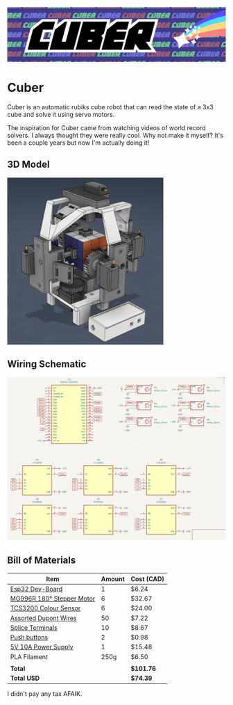 <img src="journal/Cuber Logo.png">

# Cuber
Cuber is an automatic rubiks cube robot that can read the state of a 3x3 cube and solve it using servo motors.

The inspiration for Cuber came from watching videos of world record solvers. I always thought they were really cool. Why not make it myself? It's been a couple years but now I'm actually doing it!

## 3D Model
<img src="journal/image (5).png" width="360">

## Wiring Schematic
<img src="journal/image (7).png">

## Bill of Materials
| Item                           | Amount | Cost (CAD) |
|--------------------------------|--------|------------|
| [Esp32 Dev-Board](https://www.aliexpress.com/item/1005006651936701.html?pdp_ext_f=%7B%22order%22%3A%22352%22%2C%22eval%22%3A%221%22%7D)           | 1      | $6.24      |
| [MG996R 180° Stepper Motor](https://www.aliexpress.com/item/1005007032811340.html) | 6      | $32.67     |
| [TCS3200 Colour Sensor](https://www.aliexpress.com/item/1005001625710961.html)     | 6      | $24.00     |
| [Assorted Dupont Wires](https://www.aliexpress.com/item/1005004647016228.html?pdp_ext_f=%7B%22order%22%3A%223803%22%2C%22eval%22%3A%221%22%7D)     | 50     | $7.22      |
| [Splice Terminals](https://www.aliexpress.com/item/1005008417745708.html?pdp_ext_f=%7B%22order%22%3A%22351%22%2C%22eval%22%3A%221%22%7D)          | 10     | $8.67      |
| [Push buttons](https://www.aliexpress.com/item/1005007623070623.html?aem_p4p_detail=202506102147014758571802187610001132665&pdp_ext_f=%7B%22order%22%3A%22329%22%2C%22eval%22%3A%221%22%7D&search_p4p_id=202506102147014758571802187610001132665_2)              | 2      | $0.98      |
| [5V 10A Power Supply](https://www.aliexpress.com/item/4000229912671.html)       | 1      | $15.48     |
| PLA Filament              | 250g   | $6.50      |
|                                |        |            |
| **Total**                      |        | **$101.76**|
| **Total USD**                  |        | **$74.39** |

I didn't pay any tax AFAIK.